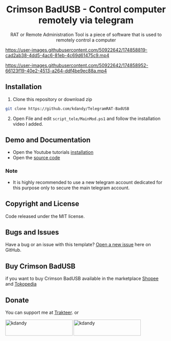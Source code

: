 <h1 align="center">Crimson BadUSB - Control computer remotely via telegram</h1>
<p align="center">RAT or Remote Administration Tool is a piece of software that is used to remotely control a computer</p>
<p align="center">

</p>

https://user-images.githubusercontent.com/50922642/174858819-cad2ab38-4dd5-4ac6-81eb-4c69d61475c9.mp4

</p>

https://user-images.githubusercontent.com/50922642/174858952-66123f19-40e2-4513-a264-ddf4be9ec88a.mp4

## Installation

1. Clone this repository or download zip

```bash
git clone https://github.com/kdandy/TelegramRAT-BadUSB
```

2. Open File and edit `script_tele/MainMod.ps1` and follow the installation video I added.

## Demo and Documentation

- Open the Youtube tutorials [installation](https://www.youtube.com/watch?v=3_xiK6oQjz8)
- Open the [source code](http://github.com/kdandy/TelegramRAT-BadUSB)

### Note

- It is highly recommended to use a new telegram account dedicated for this purpose only to secure the main telegram account.

## Copyright and License

Code released under the MIT license.

## Bugs and Issues

Have a bug or an issue with this template? [Open a new issue](https://github.com/kdandy/TelegramRAT-BadUSB/issues/new) here on GitHub.

## Buy Crimson BadUSB

if you want to buy Crimson BadUSB available in the marketplace [Shopee](https://shopee.co.id/Crimson-BadUSB-Lebih-dari-USB-Rubber-Ducky-i.326233063.5058615385?sp_atk=1992cf80-9459-4f0c-b358-a0a3b7000894&xptdk=1992cf80-9459-4f0c-b358-a0a3b7000894) and [Tokopedia](https://www.tokopedia.com/retinaa/crimson-badusb-usb-security-pentester)

## Donate

You can support me at [Trakteer](https://trakteer.id/kdandy/tip). or
<p><a href="https://www.buymeacoffee.com/kdandy"> <img align="left" src="https://cdn.buymeacoffee.com/buttons/v2/default-yellow.png" height="50" width="210" alt="kdandy" /></a><a href="https://ko-fi.com/kdandy"> <img align="left" src="https://cdn.ko-fi.com/cdn/kofi3.png?v=3" height="50" width="210" alt="kdandy" /></a></p><br><br>
</p>
